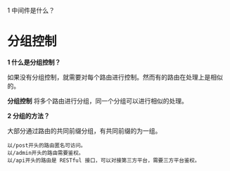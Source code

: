 



1 中间件是什么？

# 分组控制

**1 什么是分组控制？** 

如果没有分组控制，就需要对每个路由进行控制。然而有的路由在处理上是相似的。

**分组控制** 将多个路由进行分组，同一个分组可以进行相似的处理。



**2 分组的方法？**

大部分通过路由的共同前缀分组，有共同前缀的为一组。

```
以/post开头的路由匿名可访问。
以/admin开头的路由需要鉴权。
以/api开头的路由是 RESTful 接口，可以对接第三方平台，需要三方平台鉴权。
```

